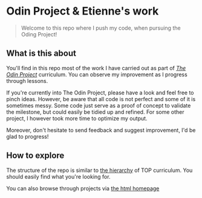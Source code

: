 # Odin Project & Etienne's work 
> Welcome to this repo where I push my code, when pursuing the Oding Project!

## What is this about
You'll find in this repo most of the work I have carried out as part of [*The Odin Project*](http://www.theodinproject.com) curriculum.
You can observe my improvement as I progress through lessons.

If you're currently into The Odin Project, please have a look and feel free to pinch ideas.
However, be aware that all code is not perfect and some of it is sometimes messy.
Some code just serve as a proof of concept to validate the milestone, but could easily be tidied up and refined.
For some other project, I however took more time to optimize my output.

Moreover, don't hesitate to send feedback and suggest improvement, I'd be glad to progress!


## How to explore
The structure of the repo is similar to [the hierarchy](http://www.theodinproject.com/courses) of TOP curriculum.
You should easily find what you're looking for.

You can also browse through projects via [the html homepage](https://eboisseau.github.io/odin_project/)

